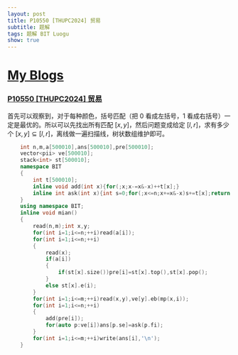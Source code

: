 ```yaml
---
layout: post
title: P10550 [THUPC2024] 贸易
subtitle: 题解
tags: 题解 BIT Luogu
show: true
---
```


# [My Blogs](https://www.cnblogs.com/WrongAnswer90/p/18224757)

### [P10550 [THUPC2024] 贸易](https://www.luogu.com.cn/problem/P10550)

首先可以观察到，对于每种颜色，括号匹配（把 $0$ 看成左括号，$1$ 看成右括号）一定是最优的。所以可以先找出所有匹配 $[x,y]$，然后问题变成给定 $[l,r]$，求有多少个 $[x,y]\subseteq[l,r]$，离线做一遍扫描线，树状数组维护即可。

```cpp
	int n,m,a[500010],ans[500010],pre[500010];
	vector<pii> ve[500010];
	stack<int> st[500010];
	namespace BIT
	{
		int t[500010];
		inline void add(int x){for(;x;x-=x&-x)++t[x];}
		inline int ask(int x){int s=0;for(;x<=n;x+=x&-x)s+=t[x];return s;}
	}
	using namespace BIT;
	inline void mian()
	{
		read(n,m);int x,y;
		for(int i=1;i<=n;++i)read(a[i]);
		for(int i=1;i<=n;++i)
		{
			read(x);
			if(a[i])
			{
				if(st[x].size())pre[i]=st[x].top(),st[x].pop();
			}
			else st[x].e(i);
		}
		for(int i=1;i<=m;++i)read(x,y),ve[y].eb(mp(x,i));
		for(int i=1;i<=n;++i)
		{
			add(pre[i]);
			for(auto p:ve[i])ans[p.se]=ask(p.fi);
		}
		for(int i=1;i<=m;++i)write(ans[i],'\n');
	}
```